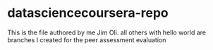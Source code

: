 datasciencecoursera-repo
========================
This is the file authored by me Jim Oli.  all others with hello world are branches I created for the peer assessment evaluation
